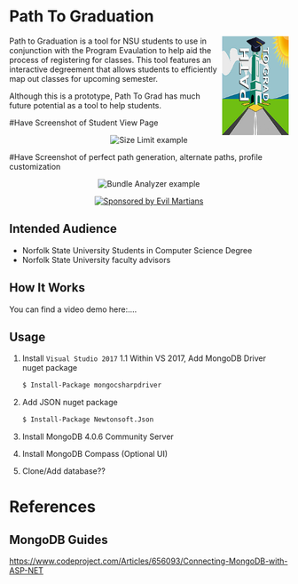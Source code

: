# Path To Graduation

<img src="https://github.com/blbesinaiz/GradPath-web/blob/master/Path%20Grad%20v3%20(Web)/Img/Path%20To%20Grad%20Logo.png" align="right"
     title="Size Limit logo by Anton Lovchikov" width="120" height="178">

Path to Graduation is a tool for NSU students to use in conjunction
with the Program Evaulation to help aid the process of registering
for classes. This tool features an interactive degreement that allows
students to efficiently map out classes for upcoming semester. 

Although this is a prototype, Path To Grad has much future potential
as a tool to help students.


#Have Screenshot of Student View Page
<p align="center">
  <img src="./img/example.png" alt="Size Limit example"
       width="654" height="450">
</p>

#Have Screenshot of perfect path generation, alternate paths, profile customization

<p align="center">
  <img src="./img/why.png" alt="Bundle Analyzer example"
       width="650" height="335">
</p>

<p align="center">
  <a href="https://evilmartians.com/?utm_source=size-limit">
    <img src="https://evilmartians.com/badges/sponsored-by-evil-martians.svg"
         alt="Sponsored by Evil Martians" width="236" height="54">
  </a>
</p>

## Intended Audience

* Norfolk State University Students in Computer Science Degree
* Norfolk State University faculty advisors


## How It Works

You can find a video demo here:....

<Blurb on how it functions>


## Usage

1. Install `Visual Studio 2017`
   1.1 Within VS 2017, Add MongoDB Driver nuget package
   ```sh
   $ Install-Package mongocsharpdriver
   ```
2. Add JSON nuget package
   ```sh
   $ Install-Package Newtonsoft.Json
   ```
   
3. Install MongoDB 4.0.6 Community Server
4. Install MongoDB Compass (Optional UI)
5. Clone/Add database??



# References
## MongoDB Guides
https://www.codeproject.com/Articles/656093/Connecting-MongoDB-with-ASP-NET
